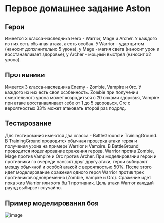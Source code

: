 # Первое домашнее задание Aston
## Герои
Имеется 3 класса-наследника Hero - Warrior, Mage и Archer. У каждого из них есть обычная атака, а есть особая. У Warrior - удар щитом (наносит дополнительно 5 урона), у Mage - магия света (наносит урон и восстанавливает здоровье), у Archer - мощный выстрел (наносит x2 урона).
## Противники
Имеется 3 класса-наследника Enemy - Zombie, Vampire и Orc. У каждого из них есть своя особенность. Zombie при получении смертельного урона может возродиться с 20 очками здоровья, Vampire при атаке восстанавливает себе от 1 до 5 здоровься, Orc с вероятностью 33% может атаковать второй раз подряд.
## Тестирование
Для тестирования имеются два класса - BattleGround и TrainingGround. В TrainingGround проводится обычная проверка атаки героя и получения урона на примере Warrior и Vampire. В BattleGround проводится моделирование сражения героев. Warrior против Zombie, Mage против Vampire и Orc против Archer. При моделировании герои и противники по очереди наносят друг другу атаки, герои выбирают между обыччной и особой атакой с вероятностью 50%. После этого идет моделирование сражения одного героя Warrior против трех противников одновременно (Zombie, Vampire и Orc). Сражение идет пока жив Warrior или хотя бы 1 противник. Цель атаки Warrior каждый раунд выбирает случайно.
## Пример моделирования боя
![image](https://github.com/user-attachments/assets/8f519ab5-5a0b-46dd-8df7-7c1513e1ab7c)

